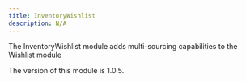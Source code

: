 ```yaml
---
title: InventoryWishlist
description: N/A
---
```


The InventoryWishlist module adds multi-sourcing capabilities to the Wishlist module

<InlineAlert slots="text" />
The version of this module is 1.0.5.
